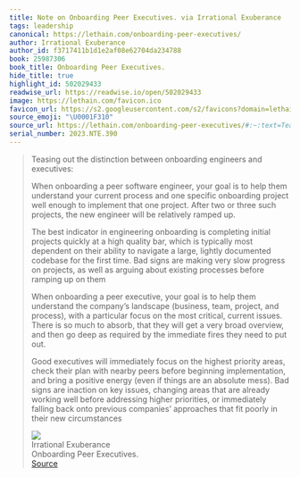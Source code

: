 ```yaml
---
title: Note on Onboarding Peer Executives. via Irrational Exuberance
tags: leadership
canonical: https://lethain.com/onboarding-peer-executives/
author: Irrational Exuberance
author_id: f3717411b1d1e2af08e62704da234788
book: 25987306
book_title: Onboarding Peer Executives.
hide_title: true
highlight_id: 502029433
readwise_url: https://readwise.io/open/502029433
image: https://lethain.com/favicon.ico
favicon_url: https://s2.googleusercontent.com/s2/favicons?domain=lethain.com
source_emoji: "\U0001F310"
source_url: https://lethain.com/onboarding-peer-executives/#:~:text=Teasing%20out%20the,their%20new%20circumstances
serial_number: 2023.NTE.390
---
```

> Teasing out the distinction between onboarding engineers and executives:
> 
> When onboarding a peer software engineer, your goal is to help them understand your current process and one specific onboarding project well enough to implement that one project. After two or three such projects, the new engineer will be relatively ramped up.
> 
> The best indicator in engineering onboarding is completing initial projects quickly at a high quality bar, which is typically most dependent on their ability to navigate a large, lightly documented codebase for the first time. Bad signs are making very slow progress on projects, as well as arguing about existing processes before ramping up on them
> 
> When onboarding a peer executive, your goal is to help them understand the company’s landscape (business, team, project, and process), with a particular focus on the most critical, current issues. There is so much to absorb, that they will get a very broad overview, and then go deep as required by the immediate fires they need to put out.
> 
> Good executives will immediately focus on the highest priority areas, check their plan with nearby peers before beginning implementation, and bring a positive energy (even if things are an absolute mess). Bad signs are inaction on key issues, changing areas that are already working well before addressing higher priorities, or immediately falling back onto previous companies’ approaches that fit poorly in their new circumstances
> <div class="quoteback-footer"><div class="quoteback-avatar"><img class="mini-favicon" src="https://s2.googleusercontent.com/s2/favicons?domain=lethain.com"></div><div class="quoteback-metadata"><div class="metadata-inner"><span style="display:none">FROM:</span><div aria-label="Irrational Exuberance" class="quoteback-author"> Irrational Exuberance</div><div aria-label="Onboarding Peer Executives." class="quoteback-title"> Onboarding Peer Executives.</div></div></div><div class="quoteback-backlink"><a target="_blank" aria-label="go to the full text of this quotation" rel="noopener" href="https://lethain.com/onboarding-peer-executives/#:~:text=Teasing%20out%20the,their%20new%20circumstances" class="quoteback-arrow"> Source</a></div></div>
